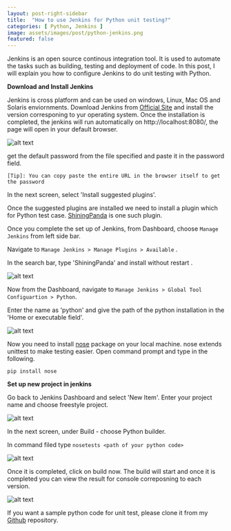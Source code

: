 ```yaml
---
layout: post-right-sidebar
title:  "How to use Jenkins for Python unit testing?"
categories: [ Python, Jenkins ]
image: assets/images/post/python-jenkins.png
featured: false
---
```

Jenkins is an open source continous integration tool. It is used to automate the tasks such as building, testing and deployment of code.
In this post, I will explain you how to configure Jenkins to do unit testing with Python.

<b>Download and Install Jenkins</b>

Jenkins is cross platform and can be used on windows, Linux, Mac OS and Solaris enviornments.  Download Jenkins from [Official Site][jekyll-jenkins] and install the version corresponing to yur operating system.
Once the installation is completed, the jenkins will run automatically on http://localhost:8080/, the page will open in your default browser.


![alt text]({{site.baseurl}}/assets/images/post/jenkins-1.png)


get the default password from the file specified and paste it in the password field.

`[Tip]: You can copy paste the entire URL in the browser itself to get the password`

In the next screen, select 'Install suggested plugins'. 

Once the suggested plugins are installed we need to install a plugin which for Python test case. [ShiningPanda][jekyll-shiningpanda] is one such plugin. 

Once you complete the set up of Jenkins, from Dashboard, choose `Manage Jenkins` from left side bar.

Navigate to `Manage Jenkins > Manage Plugins > Available` .

In the search bar, type 'ShiningPanda' and install without restart .

![alt text]({{site.baseurl}}/assets/images/post/jenkins-2.png)


Now from the Dashboard, navigate to `Manage Jenkins > Global Tool Configuartion > Python`.

Enter the name as 'python' and give the path of the python installation in the 'Home or executable field'.

![alt text]({{site.baseurl}}/assets/images/post/jenkins-3.png)

Now you need to install [nose][jekyll-nose] package on your local machine. nose extends unittest to make testing easier. Open command prompt and type in the following.

`pip install nose`

<b>Set up new project in jenkins</b>

Go back to Jenkins Dashboard and select 'New Item'. Enter your project name and choose freestyle project.

![alt text]({{site.baseurl}}/assets/images/post/jenkins-4.png)

In the next screen, under Build - choose Python builder.

In command filed type `nosetests <path of your python code>`

![alt text]({{site.baseurl}}/assets/images/post/jenkins-5.png)

Once it is completed, click on build now. The build will start and once it is completed you can view the result for console correposning to each version.

![alt text]({{site.baseurl}}/assets/images/post/jenkins-6.png)


If you want a sample python code for unit test, please clone it from my [Github][jekyll-github] repository. 

[jekyll-jenkins]:https://www.jenkins.io/
[jekyll-shiningpanda]:https://plugins.jenkins.io/shiningpanda/
[jekyll-nose]:https://nose.readthedocs.io/en/latest/
[jekyll-github]:https://github.com/akhilgeo